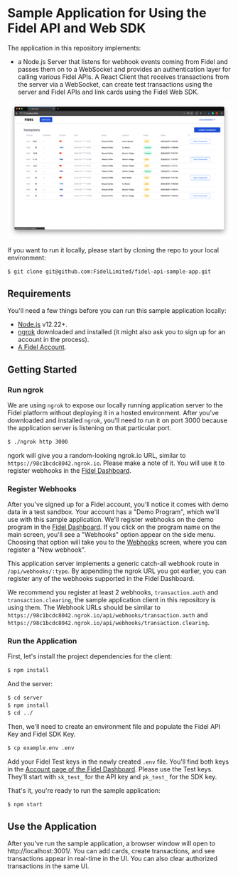 # Sample Application for Using the Fidel API and Web SDK

The application in this repository implements:
- a Node.js Server that listens for webhook events coming from Fidel and passes them on to a WebSocket and provides an authentication layer for calling various Fidel APIs.
A React Client that receives transactions from the server via a WebSocket, can create test transactions using the server and Fidel APIs and link cards using the Fidel Web SDK.

![screenshot.png](screenshot.png)

If you want to run it locally, please start by cloning the repo to your local environment:

```sh
$ git clone git@github.com:FidelLimited/fidel-api-sample-app.git
```

## Requirements

You'll need a few things before you can run this sample application locally:
- [Node.js](https://nodejs.org/en/) v12.22+.
- [ngrok](https://ngrok.com/download) downloaded and installed (it might also ask you to sign up for an account in the process).
- [A Fidel Account](https://dashboard.fidel.uk/sign-up?ref=github-sample).

## Getting Started

### Run ngrok

We are using `ngrok` to expose our locally running application server to the Fidel platform without deploying it in a hosted environment. After you've downloaded and installed `ngrok`, you'll need to run it on port 3000 because the application server is listening on that particular port.

```sh
$ ./ngrok http 3000
```

ngork will give you a random-looking ngrok.io URL, similar to `https://98c1bcdc8042.ngrok.io`. Please make a note of it. You will use it to register webhooks in the [Fidel Dashboard](https://dashboard.fidel.uk/webhooks).

### Register Webhooks

After you've signed up for a Fidel account, you'll notice it comes with demo data in a test sandbox. Your account has a "Demo Program", which we'll use with this sample application. We'll register webhooks on the demo program in the [Fidel Dashboard](https://dashboard.fidel.uk/programs). If you click on the program name on the main screen, you'll see a "Webhooks" option appear on the side menu. Choosing that option will take you to the [Webhooks](https://dashboard.fidel.uk/webhooks) screen, where you can register a "New webhook".

This application server implements a generic catch-all webhook route in `/api/webhooks/:type`. By appending the ngrok URL you got earlier, you can register any of the webhooks supported in the Fidel Dashboard.

We recommend you register at least 2 webhooks, `transaction.auth` and `transaction.clearing`, the sample application client in this repository is using them. The Webhook URLs should be similar to `https://98c1bcdc8042.ngrok.io/api/webhooks/transaction.auth` and `https://98c1bcdc8042.ngrok.io/api/webhooks/transaction.clearing`.

### Run the Application

First, let's install the project dependencies for the client:

```sh
$ npm install
```

And the server:

```sh
$ cd server
$ npm install
$ cd ../
```

Then, we'll need to create an environment file and populate the Fidel API Key and Fidel SDK Key. 

```sh
$ cp example.env .env
```
Add your Fidel Test keys in the newly created `.env` file. You'll find both keys in the [Account page of the Fidel Dashboard](https://dashboard.fidel.uk/account/plan). Please use the Test keys. They'll start with `sk_test_` for the API key and `pk_test_` for the SDK key.

That's it, you're ready to run the sample application:

```sh
$ npm start
```

## Use the Application

After you've run the sample application, a browser window will open to http://localhost:3001/. You can add cards, create transactions, and see transactions appear in real-time in the UI. You can also clear authorized transactions in the same UI.
